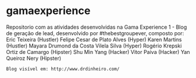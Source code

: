 # gamaexperience
Repositorio com as atividades desenvolvidas na Gama Experience
1 - Blog de geração de lead, desenvolvido por #thebestgroupever, composto por:
    Eric Teixeira (Hustler)
    Felipe Cesar de Plato Alves (Hyper)
    Karen Martins (Hustler)
    Mayara Drumond da Costa Vilela Silva (Hyper)
    Rogério Krepski Ortiz de Camargo (Hipster)
    Shu Min Yang (Hacker)
    Vitor Paiva (Hacker)
    Yan Queiroz Nery (Hipster)
    
    Blog visível em: http://www.drdinheiro.com/

